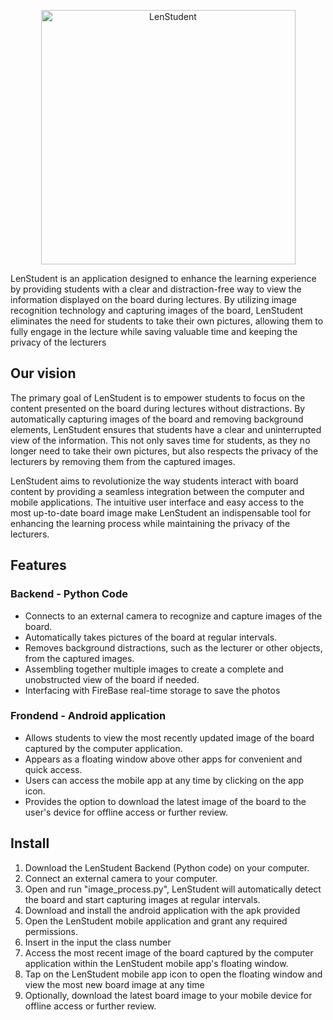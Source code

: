 <p align="center">
  <img width="407" alt="LenStudent" src="https://github.com/Afekaton7/LenStudent/assets/87901270/45706201-21eb-4002-9ae5-f8e6962c86f8">
</p>

LenStudent is an application designed to enhance the learning experience by providing students with a clear and distraction-free way to view the information displayed on the board during lectures.
By utilizing image recognition technology and capturing images of the board, LenStudent eliminates the need for students to take their own pictures,
allowing them to fully engage in the lecture while saving valuable time and keeping the privacy of the lecturers

## Our vision
The primary goal of LenStudent is to empower students to focus on the content presented on the board during lectures without distractions.
By automatically capturing images of the board and removing background elements,
LenStudent ensures that students have a clear and uninterrupted view of the information. This not only saves time for students, as they no longer need to take their own pictures,
but also respects the privacy of the lecturers by removing them from the captured images.

LenStudent aims to revolutionize the way students interact with board content by providing a seamless integration between the computer and mobile applications.
The intuitive user interface and easy access to the most up-to-date board image make LenStudent an indispensable tool for enhancing the learning process while maintaining the privacy of the lecturers.

## Features
### Backend - Python Code
- Connects to an external camera to recognize and capture images of the board.
- Automatically takes pictures of the board at regular intervals.
- Removes background distractions, such as the lecturer or other objects, from the captured images.
- Assembling together multiple images to create a complete and unobstructed view of the board if needed.
- Interfacing with FireBase real-time storage to save the photos

### Frondend - Android application
- Allows students to view the most recently updated image of the board captured by the computer application.
- Appears as a floating window above other apps for convenient and quick access.
- Users can access the mobile app at any time by clicking on the app icon.
- Provides the option to download the latest image of the board to the user's device for offline access or further review.

## Install
1. Download the LenStudent Backend (Python code) on your computer.
2. Connect an external camera to your computer.
3. Open and run "image_process.py", LenStudent will automatically detect the board and start capturing images at regular intervals.
4. Download and install the android application with the apk provided
5. Open the LenStudent mobile application and grant any required permissions.
7. Insert in the input the class number
8. Access the most recent image of the board captured by the computer application within the LenStudent mobile app's floating window.
9. Tap on the LenStudent mobile app icon to open the floating window and view the most new board image at any time
10. Optionally, download the latest board image to your mobile device for offline access or further review.
